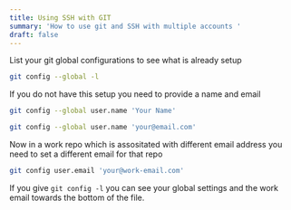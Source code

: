 ```yaml
---
title: Using SSH with GIT
summary: 'How to use git and SSH with multiple accounts '
draft: false
---
```


List your git global configurations to see what is already setup

```bash
git config --global -l
```

If you do not have this setup you need to provide a name and email

```bash
git config --global user.name 'Your Name'
```

```bash
git config --global user.name 'your@email.com'
```

Now in a work repo which is assositated with different email address you need to set a different email for that repo

```bash
git config user.email 'your@work-email.com'
```

If you give `git config -l` you can see your global settings and the work email towards the bottom of the file.
